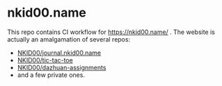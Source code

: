 # nkid00.name

This repo contains CI workflow for https://nkid00.name/ . The website is actually an amalgamation of several repos:

- [NKID00/journal.nkid00.name](https://github.com/NKID00/journal.nkid00.name)
- [NKID00/tic-tac-toe](https://github.com/NKID00/tic-tac-toe)
- [NKID00/dazhuan-assignments](https://github.com/NKID00/dazhuan-assignments)
- and a few private ones.
